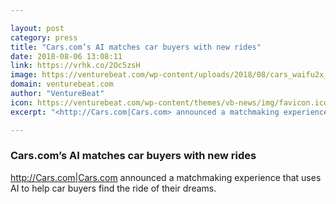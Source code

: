 ```yaml
---

layout: post
category: press
title: "Cars.com’s AI matches car buyers with new rides"
date: 2018-08-06 13:08:11
link: https://vrhk.co/2Oc5zsH
image: https://venturebeat.com/wp-content/uploads/2018/08/cars_waifu2x_photo_noise1_scale_tta_1.png?fit=2412%2C1084&strip=all
domain: venturebeat.com
author: "VentureBeat"
icon: https://venturebeat.com/wp-content/themes/vb-news/img/favicon.ico
excerpt: "<http://Cars.com|Cars.com> announced a matchmaking experience that uses AI to help car buyers find the ride of their dreams."

---
```


### Cars.com’s AI matches car buyers with new rides

<http://Cars.com|Cars.com> announced a matchmaking experience that uses AI to help car buyers find the ride of their dreams.